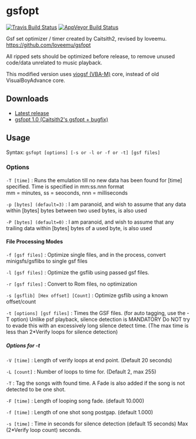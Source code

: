 gsfopt
======
[![Travis Build Status](https://travis-ci.com/loveemu/gsfopt.svg?branch=master)](https://travis-ci.com/loveemu/gsfopt) [![AppVeyor Build Status](https://ci.appveyor.com/api/projects/status/l60u4ncb82mejcbc/branch/master?svg=true)](https://ci.appveyor.com/project/loveemu/gsfopt/branch/master)

Gsf set optimizer / timer created by Caitsith2, revised by loveemu.
<https://github.com/loveemu/gsfopt>

All ripped sets should be optimized before release, to remove unused code/data unrelated to music playback.

This modified version uses [viogsf (VBA-M)](https://github.com/kode54/viogsf) core, instead of old VisualBoyAdvance core.

Downloads
---------

- [Latest release](https://github.com/loveemu/gsfopt/releases/latest)
- [gsfopt 1.0 (Caitsith2's gsfopt + bugfix)](https://github.com/loveemu/gsfopt/releases/tag/v1.0-vba172)

Usage
-----

Syntax: `gsfopt [options] [-s or -l or -f or -t] [gsf files]`

### Options

`-T [time]`
  : Runs the emulation till no new data has been found for [time] specified.
    Time is specified in mm:ss.nnn format   
    mm = minutes, ss = seoconds, nnn = milliseconds

`-p [bytes] (default=3)`
  : I am paranoid, and wish to assume that any data within [bytes] bytes between two used bytes,
    is also used

`-P [bytes] (default=0)`
  : I am paranoid, and wish to assume that any trailing data within [bytes] bytes of a used byte,
    is also used

#### File Processing Modes

`-f [gsf files]`
  : Optimize single files, and in the process, convert minigsfs/gsflibs to single gsf files

`-l [gsf files]`
  : Optimize the gsflib using passed gsf files.

`-r [gsf files]`
  : Convert to Rom files, no optimization

`-s [gsflib] [Hex offset] [Count]`
  : Optimize gsflib using a known offset/count

`-t [options] [gsf files]`
  : Times the GSF files. (for auto tagging, use the -T option)
    Unlike psf playback, silence detection is MANDATORY
    Do NOT try to evade this with an excessively long silence detect time.
    (The max time is less than 2*Verify loops for silence detection)

##### Options for -t

`-V [time]`
  : Length of verify loops at end point. (Default 20 seconds)

`-L [count]`
  : Number of loops to time for. (Default 2, max 255)

`-T`
  : Tag the songs with found time.
    A Fade is also added if the song is not detected to be one shot.

`-F [time]`
  : Length of looping song fade. (default 10.000)

`-f [time]`
  : Length of one shot song postgap. (default 1.000)

`-s [time]`
  : Time in seconds for silence detection (default 15 seconds)
    Max (2*Verify loop count) seconds.

